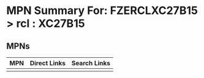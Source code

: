 



# MPN Summary For: FZERCLXC27B15 > rcl : XC27B15

## MPNs
  

|MPN|Direct Links|Search Links|
| :--- | :--- | :--- |
||||
